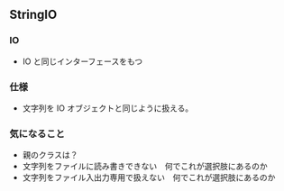 ## StringIO

### IO

- IO と同じインターフェースをもつ

### 仕様

- 文字列を IO オブジェクトと同じように扱える。

### 気になること

- 親のクラスは？
- 文字列をファイルに読み書きできない　何でこれが選択肢にあるのか
- 文字列をファイル入出力専用で扱えない　何でこれが選択肢にあるのか
